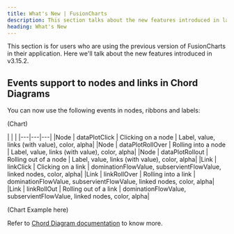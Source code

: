 ```yaml
---
title: What's New | FusionCharts
description: This section talks about the new features introduced in latest version.
heading: What's New
---
```


This section is for users who are using the previous version of FusionCharts in their application. Here we'll talk about the new features introduced in v3.15.2.

## Events support to nodes and links in Chord Diagrams

You can now use the following events in nodes, ribbons and labels:

(Chart)

| | |
|---|---|---|
|Node | dataPlotClick | Clicking on a node | Label, value, links (with value), color, alpha|
|Node | dataPlotRollOver | Rolling into a node | Label, value, links (with value), color, alpha|
|Node | dataPlotRollout | Rolling out of a node | Label, value, links (with value), color, alpha|
|Link | linkClick | Clicking on a link | dominationFlowValue, subservientFlowValue, linked nodes, color, alpha|
|Link | linkRollOver | Rolling into a link | dominationFlowValue, subservientFlowValue, linked nodes, color, alpha|
|Link | linkRollOut | Rolling out of a link | dominationFlowValue, subservientFlowValue, linked nodes, color, alpha|


(Chart Example here)

Refer to [Chord Diagram documentation](/chart-guide/standard-charts/chord-diagram) to know more.
